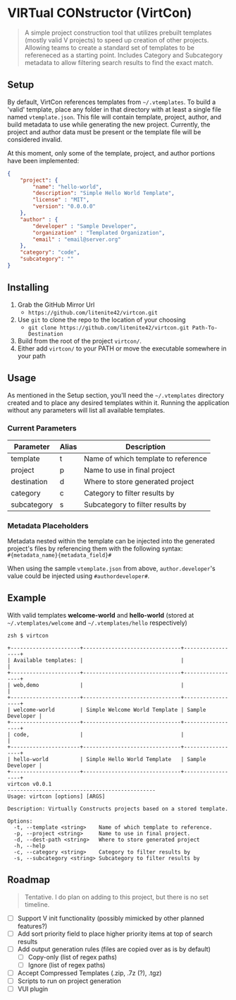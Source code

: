 # VIRTual CONstructor (VirtCon)
> A simple project construction tool that utilizes prebuilt templates (mostly valid V projects) 
> to speed up creation of other projects. Allowing teams to create a standard set of templates to be refereneced as a starting point. Includes Category and Subcategory metadata to allow filtering search results to find the exact match.

## Setup

By default, VirtCon references templates from `~/.vtemplates`. To build a 'valid' template, place any folder in that directory with at least a single file named `vtemplate.json`. This file will contain template, project, author, and build metadata to use while generating the new project. Currently, the project and author data must be present or the template file will be considered invalid.

At this moment, only some of the template, project, and author portions have been implemented:

``` json
{
    "project": {
        "name": "hello-world",
        "description": "Simple Hello World Template",
        "license" : "MIT",
        "version": "0.0.0.0"
    },
    "author" : {
        "developer" : "Sample Developer",
        "organization" : "Templated Organization",
        "email" : "email@server.org"
    },
    "category": "code",
    "subcategory": ""
}
```

## Installing
1. Grab the GitHub Mirror Url
    - `https://github.com/litenite42/virtcon.git`
2. Use `git` to clone the repo to the location of your choosing
    - `git clone https://github.com/litenite42/virtcon.git Path-To-Destination`
3. Build from the root of the project `virtcon/`.
4. Either add `virtcon/` to your PATH or move the executable somewhere in your path

## Usage
As mentioned in the Setup section, you'll need the `~/.vtemplates` directory created and to place any desired templates within it. Running the application without any parameters will list all available templates.

### Current Parameters
| Parameter | Alias | Description |
| --------- | ----- | ----------- |
| template  |   t   |  Name of which template to reference |
| project |   p  | Name to use in final project |
| destination |   d  | Where to store generated project |
| category |  c  | Category to filter results by |
| subcategory | s | Subcategory to filter results by |

### Metadata Placeholders
Metadata nested within the template can be injected into the generated project's files by referencing them with the following 
syntax:   
`#{metadata_name}{metadata_field}#`

When using the sample `vtemplate.json` from above, `author.developer`'s value could be injected using `#authordeveloper#`.  


## Example
With valid templates **welcome-world** and **hello-world** (stored at `~/.vtemplates/welcome` and `~/.vtemplates/hello` respectively) 
``` 
zsh $ virtcon

+----------------------+-------------------------------+------------------+
| Available templates: |                               |                  |
+----------------------+-------------------------------+------------------+
| web,demo             |                               |                  |
+----------------------+-------------------------------+------------------+
| welcome-world        | Simple Welcome World Template | Sample Developer |
+----------------------+-------------------------------+------------------+
| code,                |                               |                  |
+----------------------+-------------------------------+------------------+
| hello-world          | Simple Hello World Template   | Sample Developer |
+----------------------+-------------------------------+------------------+
virtcon v0.0.1
-----------------------------------------------
Usage: virtcon [options] [ARGS]

Description: Virtually Constructs projects based on a stored template.

Options:
  -t, --template <string>    Name of which template to reference.
  -p, --project <string>     Name to use in final project.
  -d, --dest-path <string>   Where to store generated project
  -h, --help                
  -c, --category <string>    Category to filter results by
  -s, --subcategory <string> Subcategory to filter results by
```

## Roadmap
> Tentative. I do plan on adding to this project, but there is no set timeline.

- [ ] Support V init functionality (possibly mimicked by other planned features?)
- [ ] Add sort priority field to place higher priority items at top of search results
- [ ] Add output generation rules (files are copied over as is by default)
    - [ ] Copy-only (list of regex paths)
    - [ ] Ignore (list of regex paths)
- [ ] Accept Compressed Templates (.zip, .7z (?), .tgz)
- [ ] Scripts to run on project generation
- [ ] VUI plugin